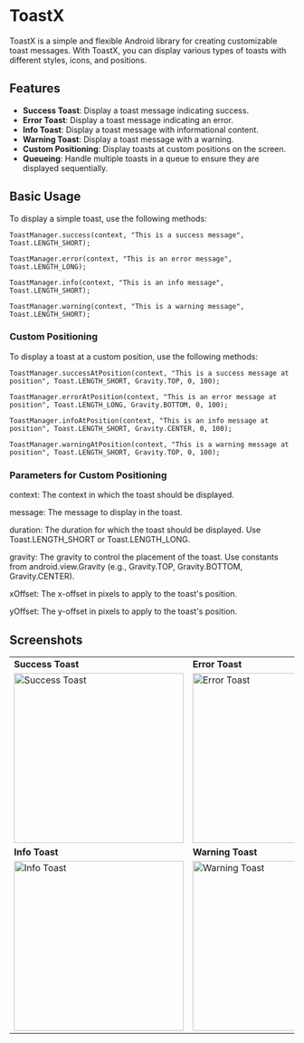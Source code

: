 # ToastX

ToastX is a simple and flexible Android library for creating customizable toast messages. With ToastX, you can display various types of toasts with different styles, icons, and positions.

## Features

- **Success Toast**: Display a toast message indicating success.
- **Error Toast**: Display a toast message indicating an error.
- **Info Toast**: Display a toast message with informational content.
- **Warning Toast**: Display a toast message with a warning.
- **Custom Positioning**: Display toasts at custom positions on the screen.
- **Queueing**: Handle multiple toasts in a queue to ensure they are displayed sequentially.

## Basic Usage

To display a simple toast, use the following methods:


    ToastManager.success(context, "This is a success message", Toast.LENGTH_SHORT);

    ToastManager.error(context, "This is an error message", Toast.LENGTH_LONG);

    ToastManager.info(context, "This is an info message", Toast.LENGTH_SHORT);

    ToastManager.warning(context, "This is a warning message", Toast.LENGTH_SHORT);


### Custom Positioning


To display a toast at a custom position, use the following methods:



    ToastManager.successAtPosition(context, "This is a success message at position", Toast.LENGTH_SHORT, Gravity.TOP, 0, 100);

    ToastManager.errorAtPosition(context, "This is an error message at position", Toast.LENGTH_LONG, Gravity.BOTTOM, 0, 100);

    ToastManager.infoAtPosition(context, "This is an info message at position", Toast.LENGTH_SHORT, Gravity.CENTER, 0, 100);

    ToastManager.warningAtPosition(context, "This is a warning message at position", Toast.LENGTH_SHORT, Gravity.TOP, 0, 100);
### Parameters for Custom Positioning

  context: The context in which the toast should be displayed.
  
  message: The message to display in the toast.
  
  duration: The duration for which the toast should be displayed. Use Toast.LENGTH_SHORT or Toast.LENGTH_LONG.
  
  gravity: The gravity to control the placement of the toast. Use constants from android.view.Gravity (e.g., Gravity.TOP, Gravity.BOTTOM, Gravity.CENTER).
  
  xOffset: The x-offset in pixels to apply to the toast's position.
  
  yOffset: The y-offset in pixels to apply to the toast's position.
## Screenshots
<table>
  <tr>
    <td><strong>Success Toast</strong></td>
    <td><strong>Error Toast</strong></td>
  </tr>
  <tr>
    <td><img src="https://github.com/avibaazov/ToastX/assets/110473435/8fec9aac-5377-4963-aa3c-d319172585ad" width="300" alt="Success Toast"></td>
    <td><img src="https://github.com/avibaazov/ToastX/assets/110473435/ed4198cd-560a-4a95-aa13-e5a74d7b10a2" width="300" alt="Error Toast"></td>
  </tr>
  <tr>
    <td><strong>Info Toast</strong></td>
    <td><strong>Warning Toast</strong></td>
  </tr>
  <tr>
    <td><img src="https://github.com/avibaazov/ToastX/assets/110473435/b64b5fee-f8fc-478a-942e-bba89f7a341b" width="300" alt="Info Toast"></td>
    <td><img src="https://github.com/avibaazov/ToastX/assets/110473435/ea2b073c-633a-4e01-b77e-5283d35af52d" width="300" alt="Warning Toast"></td>
  </tr>
</table>
